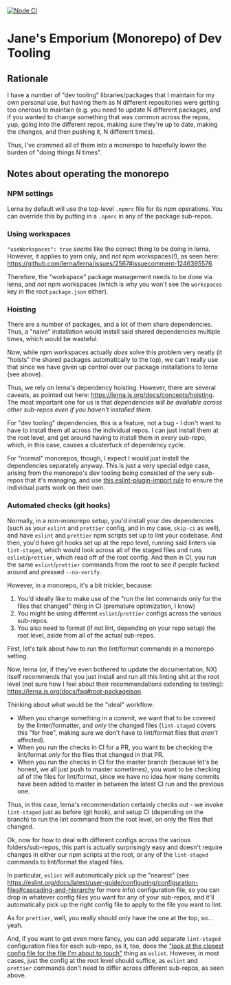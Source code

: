 [![Node CI](https://github.com/JaneJeon/dev/actions/workflows/ci.yml/badge.svg)](https://github.com/JaneJeon/dev/actions/workflows/ci.yml)

# Jane's Emporium (Monorepo) of Dev Tooling

## Rationale

I have a number of "dev tooling" libraries/packages that I maintain for my own personal use, but having them as N different repositories were getting too onerous to maintain (e.g. you need to update N different packages, and if you wanted to change something that was common across the repos, yup, going into the different repos, making sure they're up to date, making the changes, and then pushing it, N different times).

Thus, I've crammed all of them into a monorepo to hopefully lower the burden of "doing things N times".

## Notes about operating the monorepo

### NPM settings

Lerna by default will use the top-level `.npmrc` file for its npm operations. You can override this by putting in a `.npmrc` in any of the package sub-repos.

### Using workspaces

`"useWorkspaces": true` _seems_ like the correct thing to be doing in lerna. However, it applies to yarn only, and _not_ npm workspaces(!), as seen here: https://github.com/lerna/lerna/issues/2567#issuecomment-1246395576.

Therefore, the "workspace" package management needs to be done via lerna, and _not_ npm workspaces (which is why you won't see the `workspaces` key in the root `package.json` either).

### Hoisting

There are a number of packages, and a lot of them share dependencies. Thus, a "naive" installation would install said shared dependencies multiple times, which would be wasteful.

Now, while npm workspaces actually _does_ solve this problem very neatly (it "hoists" the shared packages automatically to the top), we can't really use that since we have given up control over our package installations to lerna (see above).

Thus, we rely on lerna's dependency hoisting. However, there are several caveats, as pointed out here: https://lerna.js.org/docs/concepts/hoisting. The most important one for us is that _dependencies will be available across other sub-repos even if you haven't installed them_.

For "dev tooling" dependencies, this is a feature, not a bug - I don't want to have to install them all across the individual repos. I can just install them at the root level, and get around having to install them in every sub-repo, which, in this case, causes a clusterfuck of dependency cycle.

For "normal" monorepos, though, I expect I would just install the dependencies separately anyway. This is just a very special edge case, arising from the monorepo's dev tooling being consisted of the very sub-repos that it's managing, and use [this eslint-plugin-import rule](https://github.com/import-js/eslint-plugin-import/blob/main/docs/rules/no-extraneous-dependencies.md) to ensure the individual parts work on their own.

### Automated checks (git hooks)

Normally, in a non-monorepo setup, you'd install your dev dependencies (such as your `eslint` and `prettier` config, and in my case, `skip-ci` as well), and have `eslint` and `prettier` npm scripts set up to lint your codebase. And then, you'd have git hooks set up at the repo level, running said linters via `lint-staged`, which would look across all of the staged files and runs `eslint`/`prettier`, which read off of the root config. And then in CI, you run the same `eslint`/`prettier` commands from the root to see if people fucked around and pressed `--no-verify`.

However, in a monorepo, it's a bit trickier, because:

1. You'd ideally like to make use of the "run the lint commands only for the files that changed" thing in CI (premature optimization, I know)
2. You might be using different `eslint`/`prettier` configs across the various sub-repos.
3. You also need to format (if not lint, depending on your repo setup) the root level, aside from all of the actual sub-repos.

First, let's talk about _how_ to run the lint/format commands in a monorepo setting.

Now, lerna (or, if they've even bothered to update the documentation, NX) itself recommends that you just install and run all this linting shit at the root level (not sure how I feel about their recommendations extending to testing): https://lerna.js.org/docs/faq#root-packagejson.

Thinking about what would be the "ideal" workflow:

- When you change something in a commit, we want that to be covered by the linter/formatter, and _only_ the changed files (`lint-staged` covers this "for free", making sure we don't have to lint/format files that _aren't_ affected).
- When you run the checks in CI for a PR, you want to be checking the lint/format _only_ for the files that changed in that PR.
- When you run the checks in CI for the master branch (because let's be honest, we all just push to master sometimes), you want to be checking _all_ of the files for lint/format, since we have no idea how many commits have been added to master in between the latest CI run and the previous one.

Thus, in this case, lerna's recommendation certainly checks out - we invoke `lint-staged` just as before (git hook), and setup CI (depending on the branch) to run the lint command from the root level, on only the files that changed.

Ok, now for how to deal with different configs across the various folders/sub-repos, this part is actually surprisingly easy and doesn't require changes in either our npm scripts at the root, or any of the `lint-staged` commands to lint/format the staged files.

In particular, `eslint` will automatically pick up the "nearest" (see https://eslint.org/docs/latest/user-guide/configuring/configuration-files#cascading-and-hierarchy for more info) configuration file, so you can drop in whatever config files you want for any of your sub-repos, and it'll automatically pick up the right config file to apply to the file you want to lint.

As for `prettier`, well, you really should only have the one at the top, so... yeah.

And, if you want to get even more fancy, you can add separate `lint-staged` configuration files for each sub-repo, as it, too, does the ["look at the closest config file for the file I'm about to touch"](https://github.com/okonet/lint-staged#how-to-use-lint-staged-in-a-multi-package-monorepo) thing as `eslint`. However, in most cases, just the config at the root level should suffice, as `eslint` and `prettier` commands don't need to differ across different sub-repos, as seen above.
